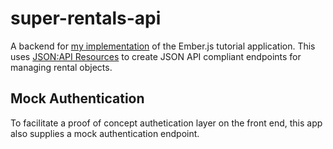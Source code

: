 # super-rentals-api

A backend for [my implementation](https://github.com/sillle14/super-rentals) of the Ember.js tutorial application.
This uses [JSON:API Resources](https://jsonapi-resources.com/) to create JSON API compliant endpoints for managing 
rental objects.

## Mock Authentication

To facilitate a proof of concept authetication layer on the front end, this app also supplies a mock authentication endpoint.
